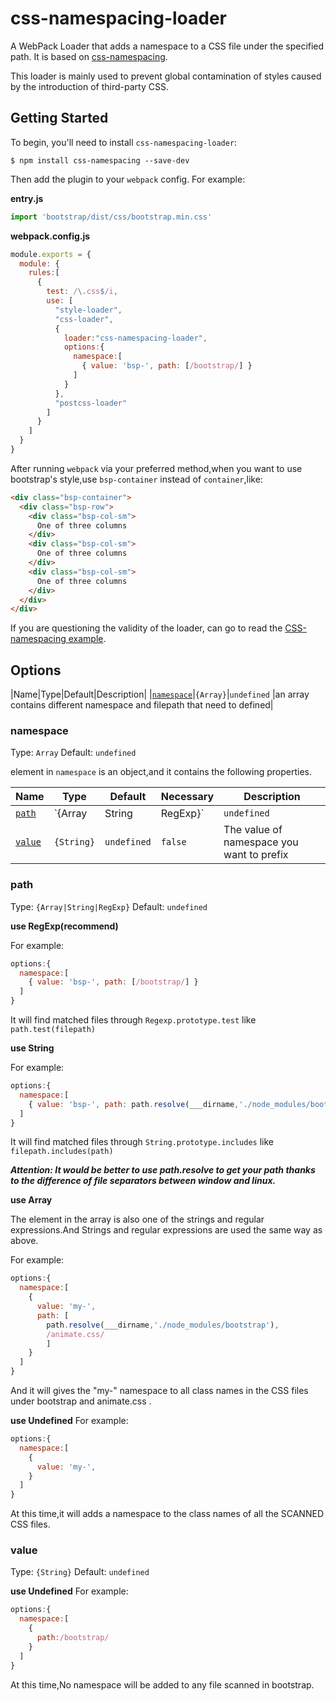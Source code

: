 # css-namespacing-loader

A WebPack Loader that adds a namespace to a CSS file under the specified path. It is based on [css-namespacing](https://www.npmjs.com/package/css-namespacing).

This loader is mainly used to prevent global contamination of styles caused by the introduction of third-party CSS.

## Getting Started

To begin, you'll need to install `css-namespacing-loader`:

```console
$ npm install css-namespacing --save-dev
```

Then add the plugin to your `webpack` config. For example:

**entry.js**

```js
import 'bootstrap/dist/css/bootstrap.min.css'
```

**webpack.config.js**

```js
module.exports = {
  module: {
    rules:[
      {
        test: /\.css$/i,
        use: [
          "style-loader",
          "css-loader",
          {
            loader:"css-namespacing-loader",
            options:{
              namespace:[
                { value: 'bsp-', path: [/bootstrap/] }
              ]
            }
          },
          "postcss-loader"
        ]
      }
    ]
  }
}
```

After running `webpack` via your preferred method,when you want to use bootstrap's style,use `bsp-container` instead of `container`,like:
```html
<div class="bsp-container">
  <div class="bsp-row">
    <div class="bsp-col-sm">
      One of three columns
    </div>
    <div class="bsp-col-sm">
      One of three columns
    </div>
    <div class="bsp-col-sm">
      One of three columns
    </div>
  </div>
</div>
```
If you are questioning the validity of the loader, can go to read the [CSS-namespacing example](https://github.com/Hitotsubashi/css-namespacing#availability).

## Options

|Name|Type|Default|Description|
|[`namespace`](#namespace)|`{Array}`|`undefined` |an array contains different namespace and filepath that need to defined|

### namespace

Type: `Array`
Default: `undefined`

element in `namespace` is an object,and it contains the following properties.

|Name|Type|Default|Necessary|Description|
|----|----|-------|-----------|---------|
|[`path`](#path)|`{Array|String|RegExp}`|`undefined`|`false`|The matching path of the CSS file to add the namespace|
|[`value`](#value)|`{String}`|`undefined`|`false`|The value of namespace you want to prefix|

### path

Type: `{Array|String|RegExp}`
Default: `undefined`

**use RegExp(recommend)**

For example:

```js
options:{
  namespace:[
    { value: 'bsp-', path: [/bootstrap/] }
  ]
}
```

It will find matched files through `Regexp.prototype.test` like `path.test(filepath)`

**use String**

For example:

```js
options:{
  namespace:[
    { value: 'bsp-', path: path.resolve(___dirname,'./node_modules/bootstrap/dist/css/bootstrap.min.css') }
  ]
}
```
It will find matched files through `String.prototype.includes` like `filepath.includes(path)`

***Attention: It would be better to use path.resolve to get your path thanks to the difference of file separators between window and linux.***

**use Array**

The element in the array is also one of the strings and regular expressions.And Strings and regular expressions are used the same way as above.

For example:
```js
options:{
  namespace:[
    { 
      value: 'my-', 
      path: [
        path.resolve(___dirname,'./node_modules/bootstrap'),
        /animate.css/
        ] 
    }
  ]
}
```
And it will gives the "my-" namespace to all class names in the CSS files under bootstrap and animate.css .


**use Undefined**
For example:
```js
options:{
  namespace:[
    { 
      value: 'my-',  
    }
  ]
}
```
At this time,it will adds a namespace to the class names of all the SCANNED CSS files.

### value

Type: `{String}`
Default: `undefined`

**use Undefined**
For example:
```js
options:{
  namespace:[
    { 
      path:/bootstrap/ 
    }
  ]
}
```

At this time,No namespace will be added to any file scanned in bootstrap.
